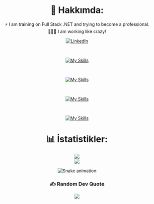 <div align="center">

# 💫 Hakkımda:
⚡ I am training on Full Stack .NET and trying to become a professional.<br>🕵🏼‍♂️ I am working like crazy!
<br>

[![LinkedIn](https://img.shields.io/badge/LinkedIn-%230077B5.svg?logo=linkedin&logoColor=white)](https://linkedin.com/in/tunahancengiz) 

<br>

[![My Skills](https://skillicons.dev/icons?i=html,css,bootstrap,js,cs,angular,dotnet)](https://skillicons.dev)

<br>

[![My Skills](https://skillicons.dev/icons?i=mysql,mongodb,sqlite,redis,postgres)](https://skillicons.dev)

<br>

[![My Skills](https://skillicons.dev/icons?i=aws,docker,rabbitmq,redis,elasticsearch,kubernetes)](https://skillicons.dev)

<br>

[![My Skills](https://skillicons.dev/icons?i=github,git,vscode,visualstudio)](https://skillicons.dev)


# 📊 İstatistikler:
![](https://github-readme-stats.vercel.app/api?username=tunadeveloper&theme=radical&hide_border=false&include_all_commits=true&count_private=false)<br/>
![](https://github-readme-streak-stats.herokuapp.com/?user=tunadeveloper&theme=radical&hide_border=false)<br/>

<img src="https://tunadeveloper.github.io/tunadeveloper/snake.svg" alt="Snake animation" />


###

### ✍️ Random Dev Quote
![](https://quotes-github-readme.vercel.app/api?type=horizontal&theme=radical)

</div>
